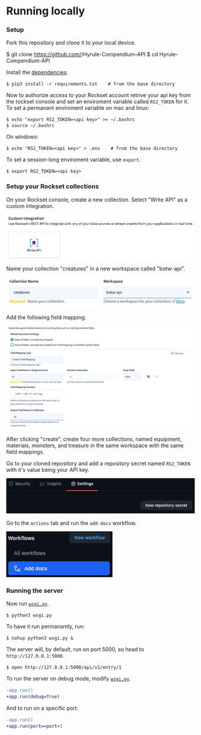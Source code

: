 # Running locally

### Setup

Fork this repository and clone it to your local device.

$ git clone https://github.com/<username>/Hyrule-Compendium-API
$ cd Hyrule-Compendium-API

Install the [dependencies](../requirements.txt).

    $ pip3 install -r requirements.txt    # from the base directory

Now to authorize access to your Rockset account retrive your api key from the rockset console and set an enviroment variable called `RS2_TOKEN` for it.
To set a permanant enviroment variable on mac and linux:

    $ echo "export RS2_TOKEN=<api key>" >> ~/.bashrc
    $ source ~/.bashrc

On windows:

    $ echo "RS2_TOKEN=<api key>" > .env    # from the base directory

To set a session-long enviroment variable, use `export`.

    $ export RS2_TOKEN=<api key>

### Setup your Rockset collections
On your Rockset console, create a new collection. Select "Write API" as a custom integration.

![](images/write_api.png)

Name your collection "creatures" in a new workspace called "botw-api".

![](images/collection.png)

Add the following field mapping:

![](images/field_mapping.png)

After clicking "create", create four more collections, named equipment, materials, monsters, and treasure in the same workspace with the same field mappings.

Go to your cloned repository and add a repository secret named `RS2_TOKEN` with it's value being your API key.

![](images/repo_secret.png)

Go to the `actions` tab and run the `add-docs` workflow.

![](images/add_docs.png)

### Running the server

Now run [`wsgi.py`](../wsgi.py).

    $ python3 wsgi.py

To have it run permanantly, run:

    $ nohup python3 wsgi.py &

The server will, by default, run on port 5000, so head to `http://127.0.0.1:5000`.

    $ open http://127.0.0.1:5000/api/v1/entry/1

To run the server on debug mode, modify [`wsgi.py`](../wsgi.py).

```diff
-app.run()
+app.run(debug=True)
```

And to run on a specific port:

```diff
-app.run()
+app.run(port=<port>)
```
